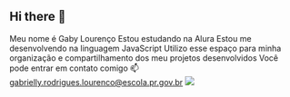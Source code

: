 ## Hi there 👋
Meu nome é Gaby Lourenço
Estou estudando na Alura
Estou me desenvolvendo na linguagem JavaScript
Utilizo esse espaço para minha organização e compartilhamento dos meu projetos desenvolvidos
Você pode entrar em contato comigo 📫
gabrielly.rodrigues.lourenco@escola.pr.gov.br
![](link)
